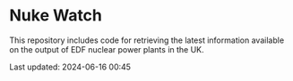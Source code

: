 # Nuke Watch

This repository includes code for retrieving the latest information available on the output of EDF nuclear power plants in the UK.

Last updated: 2024-06-16 00:45